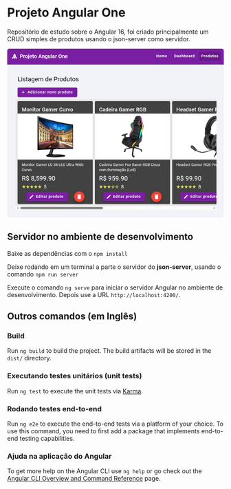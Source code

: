 # Projeto Angular One

Repositório de estudo sobre o Angular 16, foi criado principalmente um CRUD simples de produtos usando o json-server como servidor.

<p align="center">
    <kbd>
        <img src="./.github/preview.PNG"style="border-radius: 5px" alt="Website">
    </kbd>
</p>

## Servidor no ambiente de desenvolvimento

Baixe as dependências com o `npm install`

Deixe rodando em um terminal a parte o servidor do **json-server**, usando o comando `npm run server`

Execute o comando `ng serve` para iniciar o servidor Angular no ambiente de desenvolvimento. Depois use a URL `http://localhost:4200/`.

## Outros comandos (em Inglês)

### Build

Run `ng build` to build the project. The build artifacts will be stored in the `dist/` directory.

### Executando testes unitários (unit tests)

Run `ng test` to execute the unit tests via [Karma](https://karma-runner.github.io).

### Rodando testes end-to-end

Run `ng e2e` to execute the end-to-end tests via a platform of your choice. To use this command, you need to first add a package that implements end-to-end testing capabilities.

### Ajuda na aplicação do Angular

To get more help on the Angular CLI use `ng help` or go check out the [Angular CLI Overview and Command Reference](https://angular.io/cli) page.
